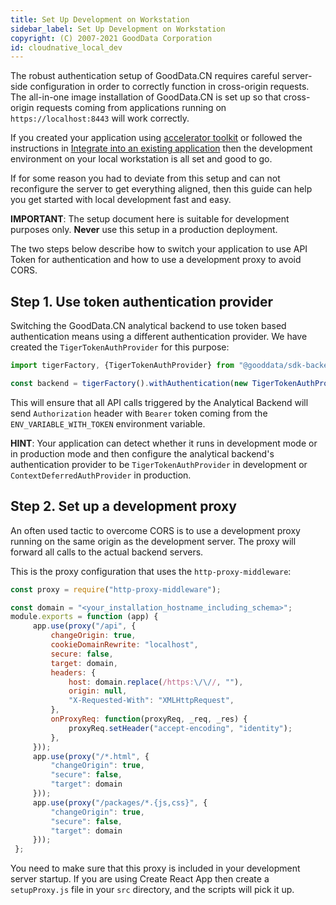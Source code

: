 ```yaml
---
title: Set Up Development on Workstation
sidebar_label: Set Up Development on Workstation
copyright: (C) 2007-2021 GoodData Corporation
id: cloudnative_local_dev
---
```


The robust authentication setup of GoodData.CN requires careful server-side configuration in order to 
correctly function in cross-origin requests. The all-in-one image installation of GoodData.CN is set up
so that cross-origin requests coming from applications running on `https://localhost:8443` will work correctly.

If you created your application using [accelerator toolkit](02_start__using_boilerplate.md) or followed the instructions in 
[Integrate into an existing application](06_cloudnative__integration.md) then the development environment on your local 
workstation is all set and good to go.

If for some reason you had to deviate from this setup and can not reconfigure the server to get everything aligned,
then this guide can help you get started with local development fast and easy.

**IMPORTANT**: The setup document here is suitable for development purposes only. **Never** use this setup in a production deployment.

The two steps below describe how to switch your application to use API Token for authentication and how to use a 
development proxy to avoid CORS.

## Step 1. Use token authentication provider

Switching the GoodData.CN analytical backend to use token based authentication means using a different
authentication provider. We have created the `TigerTokenAuthProvider` for this purpose:

```javascript
import tigerFactory, {TigerTokenAuthProvider} from "@gooddata/sdk-backend-tiger";

const backend = tigerFactory().withAuthentication(new TigerTokenAuthProvider(process.env.ENV_VARIABLE_WITH_TOKEN));
```

This will ensure that all API calls triggered by the Analytical Backend will send `Authorization` header with `Bearer` token
coming from the `ENV_VARIABLE_WITH_TOKEN` environment variable.

**HINT**: Your application can detect whether it runs in development mode or in production mode and then configure the analytical backend's authentication provider 
to be `TigerTokenAuthProvider` in development or `ContextDeferredAuthProvider` in production. 

## Step 2. Set up a development proxy
 
An often used tactic to overcome CORS is to use a development proxy running on the same origin as the development server. The proxy
will forward all calls to the actual backend servers.

This is the proxy configuration that uses the `http-proxy-middleware`: 

```javascript
const proxy = require("http-proxy-middleware");

const domain = "<your_installation_hostname_including_schema>";
module.exports = function (app) {
     app.use(proxy("/api", {
         changeOrigin: true,
         cookieDomainRewrite: "localhost",
         secure: false,
         target: domain,
         headers: {
             host: domain.replace(/https:\/\//, ""),
             origin: null,
             "X-Requested-With": "XMLHttpRequest",
         },
         onProxyReq: function(proxyReq, _req, _res) {
             proxyReq.setHeader("accept-encoding", "identity");
         },
     }));
     app.use(proxy("/*.html", {
         "changeOrigin": true,
         "secure": false,
         "target": domain
     }));
     app.use(proxy("/packages/*.{js,css}", {
         "changeOrigin": true,
         "secure": false,
         "target": domain
     }));
 };
```

You need to make sure that this proxy is included in your development server startup. If you are using Create React App
then create a `setupProxy.js` file in your `src` directory, and the scripts will pick it up. 
